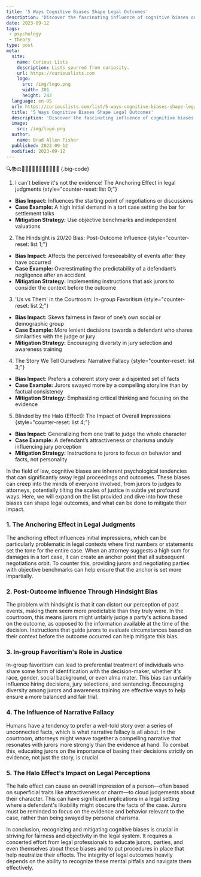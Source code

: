 ```yaml
---
title: '5 Ways Cognitive Biases Shape Legal Outcomes'
description: 'Discover the fascinating influence of cognitive biases on legal decisions. Explore 5 ways these biases shape outcomes, sparking curious insights into the legal system.'
date: 2023-09-12
tags:
 - psychology
 - theory
type: post
meta:
  site:
    name: Curious Lists
    description: Lists spurred from curiosity.
    url: https://curiouslists.com
    logo:
      src: /img/logo.png
      width: 301
      height: 242
  language: en-US
  url: https://curiouslists.com/list/5-ways-cognitive-biases-shape-legal-outcomes
  title: '5 Ways Cognitive Biases Shape Legal Outcomes'
  description: 'Discover the fascinating influence of cognitive biases on legal decisions. Explore 5 ways these biases shape outcomes, sparking curious insights into the legal system.'
  image:
    src: /img/logo.png
  author:
    name: Brad Allen Fisher
  published: 2023-09-12
  modified: 2023-09-12
---
```



🔍📚⚖️👨‍⚖️🤔🙇‍♂️🤷‍♀️📃👩‍💼🧠 {.big-code}

1. I can't believe it's not the evidence! The Anchoring Effect in legal judgments {style="counter-reset: list 0;"}
  - **Bias Impact:** Influences the starting point of negotiations or discussions
  - **Case Example:** A high initial demand in a tort case setting the bar for settlement talks
  - **Mitigation Strategy:** Use objective benchmarks and independent valuations

2. The Hindsight is 20/20 Bias: Post-Outcome Influence {style="counter-reset: list 1;"}
  - **Bias Impact:** Affects the perceived foreseeability of events after they have occurred
  - **Case Example:** Overestimating the predictability of a defendant’s negligence after an accident
  - **Mitigation Strategy:** Implementing instructions that ask jurors to consider the context before the outcome

3. 'Us vs Them' in the Courtroom: In-group Favoritism {style="counter-reset: list 2;"}
  - **Bias Impact:** Skews fairness in favor of one’s own social or demographic group
  - **Case Example:** More lenient decisions towards a defendant who shares similarities with the judge or jury
  - **Mitigation Strategy:** Encouraging diversity in jury selection and awareness training

4. The Story We Tell Ourselves: Narrative Fallacy {style="counter-reset: list 3;"}
  - **Bias Impact:** Prefers a coherent story over a disjointed set of facts
  - **Case Example:** Jurors swayed more by a compelling storyline than by factual consistency
  - **Mitigation Strategy:** Emphasizing critical thinking and focusing on the evidence

5. Blinded by the Halo (Effect): The Impact of Overall Impressions {style="counter-reset: list 4;"}
  - **Bias Impact:** Generalizing from one trait to judge the whole character
  - **Case Example:** A defendant’s attractiveness or charisma unduly influencing jury perception
  - **Mitigation Strategy:** Instructions to jurors to focus on behavior and facts, not personality


In the field of law, cognitive biases are inherent psychological tendencies that can significantly sway legal proceedings and outcomes. These biases can creep into the minds of everyone involved, from jurors to judges to attorneys, potentially tilting the scales of justice in subtle yet profound ways. Here, we will expand on the list provided and dive into how these biases can shape legal outcomes, and what can be done to mitigate their impact.

### 1. The Anchoring Effect in Legal Judgments
The anchoring effect influences initial impressions, which can be particularly problematic in legal contexts where first numbers or statements set the tone for the entire case. When an attorney suggests a high sum for damages in a tort case, it can create an anchor point that all subsequent negotiations orbit. To counter this, providing jurors and negotiating parties with objective benchmarks can help ensure that the anchor is set more impartially.

### 2. Post-Outcome Influence Through Hindsight Bias
The problem with hindsight is that it can distort our perception of past events, making them seem more predictable than they truly were. In the courtroom, this means jurors might unfairly judge a party's actions based on the outcome, as opposed to the information available at the time of the decision. Instructions that guide jurors to evaluate circumstances based on their context before the outcome occurred can help mitigate this bias.

### 3. In-group Favoritism's Role in Justice
In-group favoritism can lead to preferential treatment of individuals who share some form of identification with the decision-maker, whether it's race, gender, social background, or even alma mater. This bias can unfairly influence hiring decisions, jury selections, and sentencing. Encouraging diversity among jurors and awareness training are effective ways to help ensure a more balanced and fair trial.

### 4. The Influence of Narrative Fallacy
Humans have a tendency to prefer a well-told story over a series of unconnected facts, which is what narrative fallacy is all about. In the courtroom, attorneys might weave together a compelling narrative that resonates with jurors more strongly than the evidence at hand. To combat this, educating jurors on the importance of basing their decisions strictly on evidence, not just the story, is crucial.

### 5. The Halo Effect's Impact on Legal Perceptions
The halo effect can cause an overall impression of a person—often based on superficial traits like attractiveness or charm—to cloud judgements about their character. This can have significant implications in a legal setting where a defendant's likability might obscure the facts of the case. Jurors must be reminded to focus on the evidence and behavior relevant to the case, rather than being swayed by personal charisma.

In conclusion, recognizing and mitigating cognitive biases is crucial in striving for fairness and objectivity in the legal system. It requires a concerted effort from legal professionals to educate jurors, parties, and even themselves about these biases and to put procedures in place that help neutralize their effects. The integrity of legal outcomes heavily depends on the ability to recognize these mental pitfalls and navigate them effectively.